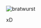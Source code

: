 ![bratwurst](https://www.abendzeitung-muenchen.de/storage/image/3/2/2/4/854223_fancybox_1v72lg_jQmQ4a.jpg)

xD
